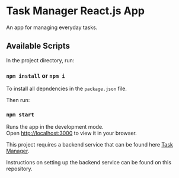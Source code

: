 # Task Manager React.js App

An app for managing everyday tasks.

## Available Scripts

In the project directory, run:

### `npm install` or `npm i`

To install all depndencies in the `package.json` file.

Then run:

### `npm start`

Runs the app in the development mode.\
Open [http://localhost:3000](http://localhost:3000) to view it in your browser.

This project requires a backend service that can be found here [Task Manager](https://github.com/ArshadFauzil/TaskManager.git).

Instructions on setting up the backend service can be found on this repository.

